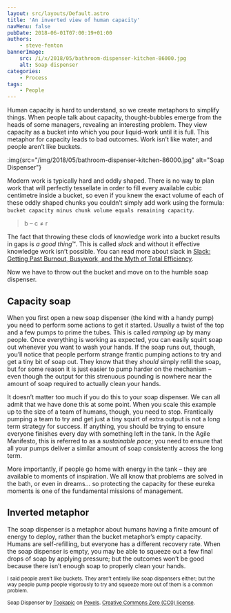 ```yaml
---
layout: src/layouts/Default.astro
title: 'An inverted view of human capacity'
navMenu: false
pubDate: 2018-06-01T07:00:19+01:00
authors:
    - steve-fenton
bannerImage:
    src: /i/x/2018/05/bathroom-dispenser-kitchen-86000.jpg
    alt: Soap dispenser
categories:
    - Process
tags:
    - People
---
```


Human capacity is hard to understand, so we create metaphors to simplify things. When people talk about capacity, thought-bubbles emerge from the heads of some managers, revealing an interesting problem. They view capacity as a bucket into which you pour liquid-work until it is full. This metaphor for capacity leads to bad outcomes. Work isn’t like water; and people aren’t like buckets.

:img{src="/img/2018/05/bathroom-dispenser-kitchen-86000.jpg" alt="Soap Dispenser"}

Modern work is typically hard and oddly shaped. There is no way to plan work that will perfectly tessellate in order to fill every available cubic centimetre inside a bucket, so even if you knew the exact volume of each of these oddly shaped chunks you couldn’t simply add work using the formula: `bucket capacity minus chunk volume equals remaining capacity`.

> b – c ≠ r

The fact that throwing these clods of knowledge work into a bucket results in gaps is *a good thing*™. This is called *slack* and without it effective knowledge work isn’t possible. You can read more about slack in [Slack: Getting Past Burnout, Busywork, and the Myth of Total Efficiency](https://www.goodreads.com/book/show/123715.Slack).

Now we have to throw out the bucket and move on to the humble soap dispenser.

## Capacity soap

When you first open a new soap dispenser (the kind with a handy pump) you need to perform some actions to get it started. Usually a twist of the top and a few pumps to prime the tubes. This is called *ramping up* by many people. Once everything is working as expected, you can easily squirt soap out whenever you want to wash your hands. If the soap runs out, though, you’ll notice that people perform strange frantic pumping actions to try and get a tiny bit of soap out. They know that they *should* simply refill the soap, but for some reason it is just easier to pump harder on the mechanism – even though the output for this strenuous pounding is nowhere near the amount of soap required to actually clean your hands.

It doesn’t matter too much if you do this to your soap dispenser. We can all admit that we have done this at some point. When you scale this example up to the size of a team of humans, though, you need to stop. Frantically pumping a team to try and get just a tiny squirt of extra output is not a long term strategy for success. If anything, you should be trying to ensure everyone finishes every day with something left in the tank. In the Agile Manifesto, this is referred to as a *sustainable pace*; you need to ensure that all your pumps deliver a similar amount of soap consistently across the long term.

More importantly, if people go home with energy in the tank – they are available to moments of inspiration. We all know that problems are solved in the bath, or even in dreams… so protecting the capacity for these eureka moments is one of the fundamental missions of management.

## Inverted metaphor

The soap dispenser is a metaphor about humans having a finite amount of energy to deploy, rather than the bucket metaphor’s empty capacity. Humans are self-refilling, but everyone has a different recovery rate. When the soap dispenser is empty, you may be able to squeeze out a few final drops of soap by applying pressure; but the outcomes won’t be good because there isn’t enough soap to properly clean your hands.

<small>I said people aren’t like buckets. They aren’t entirely like soap dispensers either; but the way people pump people vigorously to try and squeeze more out of them is a common problem.</small>

<small>Soap Dispenser by [Tookapic](https://www.pexels.com/@tookapic) on [Pexels](https://www.pexels.com/photo/bathroom-dispenser-kitchen-soap-86000/). [Creative Commons Zero (CC0) license](https://creativecommons.org/publicdomain/zero/1.0/).</small>